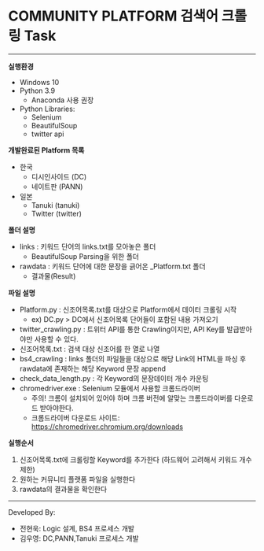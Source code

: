 # COMMUNITY PLATFORM 검색어 크롤링 Task

****

**실행환경**
* Windows 10
* Python 3.9
  * Anaconda 사용 권장
* Python Libraries:
  * Selenium
  * BeautifulSoup
  * twitter api

**개발완료된 Platform 목록**
* 한국
  * 디시인사이드 (DC)
  * 네이트판 (PANN)
* 일본
  * Tanuki (tanuki)
  * Twitter (twitter)
  
**폴더 설명**
* links : 키워드 단어의 links.txt를 모아놓은 폴더
  * BeautifulSoup Parsing을 위한 폴더
* rawdata : 키워드 단어에 대한 문장을 긁어온 _Platform.txt 폴더
  * 결과물(Result)

**파일 설명**
* Platform.py : 신조어목록.txt를 대상으로 Platform에서 데이터 크롤링 시작
  * ex) DC.py > DC에서 신조어목록 단어들이 포함된 내용 가져오기
* twitter_crawling.py : 트위터 API를 통한 Crawling이지만, API Key를 발급받아야만 사용할 수 있다.
* 신조어목록.txt : 검색 대상 신조어를 한 열로 나열
* bs4_crawling : links 폴더의 파일들을 대상으로 해당 Link의 HTML을 파싱 후 rawdata에 존재하는 해당 Keyword 문장 append
* check_data_length.py : 각 Keyword의 문장데이터 개수 카운팅
* chromedriver.exe : Selenium 모듈에서 사용할 크롬드라이버
  * 주의! 크롬이 설치되어 있어야 하며 크롬 버전에 알맞는 크롬드라이버를 다운로드 받아야한다.
  * 크롬드라이버 다운로드 사이트: https://chromedriver.chromium.org/downloads


**실행순서**
1. 신조어목록.txt에 크롤링할 Keyword를 추가한다 (하드웨어 고려해서 키워드 개수 제한)
2. 원하는 커뮤니티 플랫폼 파일을 실행한다
3. rawdata의 결과물을 확인한다

****
Developed By:
  * 전현욱: Logic 설계, BS4 프로세스 개발
  * 김우영: DC,PANN,Tanuki 프로세스 개발